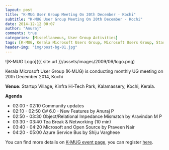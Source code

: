 ```yaml
---
layout: post
title: "K-MUG User Group Meeting On 20th December - Kochi"
subtitle: "K-MUG User Group Meeting On 20th December - Kochi"
date: 2014-12-12 00:07
author: "Anuraj"
comments: true
categories: [Miscellaneous, User Group Activities]
tags: [K-MUG, Kerala Microsoft Users Group, Microsoft Users Group, Startup Village, User Group Meeting]
header-img: "img/post-bg-01.jpg"
---
```

![K-MUG Logo]({{ site.url }}/assets/images/2009/06/logo.png)

Kerala Microsoft User Group (K-MUG) is conducting monthly UG meeting on 20th December 2014, Kochi

**Venue:**
Startup Village, Kinfra Hi-Tech Park, Kalamassery, Kochi, Kerala.

**Agenda**


*   02:00 - 02:10 Community updates
*   02:10 - 02:50 C# 6.0 - New Features by Anuraj P
*   02:50 - 03:30 Object/Relational Impedance Mismatch by Aravindan M P
*   03:30 - 03:40 Tea Break & Networking (10 min)
*   03:40 - 04:20 Microsoft and Open Source by Praveen Nair
*   04:20 - 05:00 Azure Service Bus by Shiju Varghese

You can find more details on [K-MUG event page](http://k-mug.org/content/UGMeet201214.aspx), you can register [here](http://www.eventbrite.com/e/user-group-meeting-20th-december-2014-saturday-kochi-tickets-14841933623?ref=ebtnebregn).
